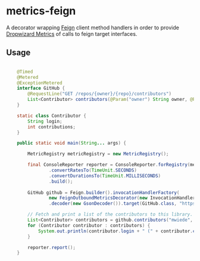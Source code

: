 # metrics-feign
A decorator wrapping [Feign](https://github.com/OpenFeign/feign) client method handlers in order to provide [Dropwizard Metrics](http://metrics.dropwizard.io) of calls to feign target interfaces.

## Usage


``` java

    @Timed
    @Metered
    @ExceptionMetered
    interface GitHub {
        @RequestLine("GET /repos/{owner}/{repo}/contributors")
        List<Contributor> contributors(@Param("owner") String owner, @Param("repo") String repo);
    }

    static class Contributor {
        String login;
        int contributions;
    }

    public static void main(String... args) {

        MetricRegistry metricRegistry = new MetricRegistry();

        final ConsoleReporter reporter = ConsoleReporter.forRegistry(metricRegistry)
                .convertRatesTo(TimeUnit.SECONDS)
                .convertDurationsTo(TimeUnit.MILLISECONDS)
                .build();
        
        GitHub github = Feign.builder().invocationHandlerFactory(
                new FeignOutboundMetricsDecorator(new InvocationHandlerFactory.Default(), metricRegistry))
                .decoder(new GsonDecoder()).target(GitHub.class, "https://api.github.com");

        // Fetch and print a list of the contributors to this library.
        List<Contributor> contributors = github.contributors("mwiede", "metrics-feign");
        for (Contributor contributor : contributors) {
            System.out.println(contributor.login + " (" + contributor.contributions + ")");
        }

        reporter.report();
    }



```



